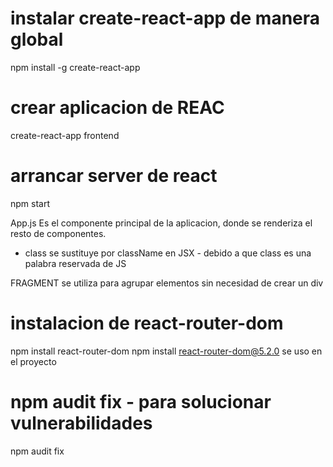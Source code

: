# instalar create-react-app   de manera global
npm install -g create-react-app
# crear aplicacion de REAC
create-react-app frontend
# arrancar server de react
npm start

App.js 
Es el componente principal de la aplicacion, donde se renderiza el resto de componentes.

- class se sustituye por className en JSX - debido a que class es una palabra reservada de JS

FRAGMENT se utiliza para agrupar elementos sin necesidad de crear un div

# instalacion de react-router-dom
npm install react-router-dom
npm install react-router-dom@5.2.0    se uso en el proyecto

# npm audit fix - para solucionar vulnerabilidades
npm audit fix